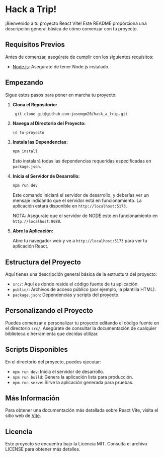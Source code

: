 # Hack a Trip!

¡Bienvenido a tu proyecto React Vite! Este README proporciona una descripción general básica de cómo comenzar con tu proyecto.

## Requisitos Previos

Antes de comenzar, asegúrate de cumplir con los siguientes requisitos:

- [Node.js](https://nodejs.org/es/download/): Asegúrate de tener Node.js instalado.

## Empezando

Sigue estos pasos para poner en marcha tu proyecto:

1. **Clona el Repositorio:**

   
        git clone git@github.com:josemgm20/hack_a_trip.git


2. **Navega al Directorio del Proyecto:**

    ```bash
    cd tu-proyecto
    ```

3. **Instala las Dependencias:**

    ```bash
    npm install
    ```

    Esto instalará todas las dependencias requeridas especificadas en `package.json`.

4. **Inicia el Servidor de Desarrollo:**

    ```bash
    npm run dev
    ```

    Este comando iniciará el servidor de desarrollo, y deberías ver un mensaje indicando que el servidor está en funcionamiento. La aplicación estará disponible en `http://localhost:5173`.

    NOTA: Asegurate que el servidor de NODE este en funcionamiento en `http://localhost:8080`.

5. **Abre la Aplicación:**

   Abre tu navegador web y ve a `http://localhost:5173` para ver tu aplicación React.

## Estructura del Proyecto

Aquí tienes una descripción general básica de la estructura del proyecto:

- `src/`: Aquí es donde reside el código fuente de tu aplicación.
- `public/`: Archivos de acceso público (por ejemplo, la plantilla HTML).
- `package.json`: Dependencias y scripts del proyecto.

## Personalizando el Proyecto

Puedes comenzar a personalizar tu proyecto editando el código fuente en el directorio `src/`. Asegúrate de consultar la documentación de cualquier biblioteca o herramienta que decidas utilizar.

## Scripts Disponibles

En el directorio del proyecto, puedes ejecutar:

- `npm run dev`: Inicia el servidor de desarrollo.
- `npm run build`: Genera la aplicación lista para producción.
- `npm run serve`: Sirve la aplicación generada para pruebas.

## Más Información

Para obtener una documentación más detallada sobre React Vite, visita el sitio web de [Vite](https://vitejs.dev/).

## Licencia

Este proyecto se encuentra bajo la Licencia MIT. Consulta el archivo LICENSE para obtener más detalles.

